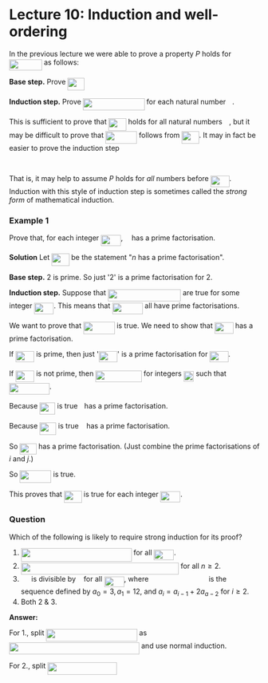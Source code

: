 # Lecture 10: Induction and well-ordering

In the previous lecture we were able to prove a property _P_ holds for
<img src="https://rawgit.com/dylanpinn/MAT1830/master//lectures/tex/fe43dff12772ed4c9d2593ad6b2ba6c1.svg?invert_in_darkmode" align=middle width=65.753325pt height=21.18732pt/> as follows:

**Base step.** Prove <img src="https://rawgit.com/dylanpinn/MAT1830/master//lectures/tex/c94461c42a545e128f875c4c5b07f994.svg?invert_in_darkmode" align=middle width=33.8415pt height=24.65759999999998pt/>

**Induction step.** Prove <img src="https://rawgit.com/dylanpinn/MAT1830/master//lectures/tex/8d964ff95bb74502bce8da917cfee26f.svg?invert_in_darkmode" align=middle width=123.27612000000002pt height=24.65759999999998pt/> for each natural number <img src="https://rawgit.com/dylanpinn/MAT1830/master//lectures/tex/63bb9849783d01d91403bc9a5fea12a2.svg?invert_in_darkmode" align=middle width=9.075495000000004pt height=22.831379999999992pt/>.

This is sufficient to prove that <img src="https://rawgit.com/dylanpinn/MAT1830/master//lectures/tex/e720ef2e3dc10278f2cc0341a8635074.svg?invert_in_darkmode" align=middle width=35.48919pt height=24.65759999999998pt/> holds for all natural numbers <img src="https://rawgit.com/dylanpinn/MAT1830/master//lectures/tex/55a049b8f161ae7cfeb0197d75aff967.svg?invert_in_darkmode" align=middle width=9.867000000000003pt height=14.155350000000013pt/>, but
it may be difficult to prove that <img src="https://rawgit.com/dylanpinn/MAT1830/master//lectures/tex/11ef9f3112a5610ca9d47a508db9dc2d.svg?invert_in_darkmode" align=middle width=63.008055pt height=24.65759999999998pt/> follows from <img src="https://rawgit.com/dylanpinn/MAT1830/master//lectures/tex/4aea7d03cb3afc4a3d2c5963d5d5d280.svg?invert_in_darkmode" align=middle width=34.69768500000001pt height=24.65759999999998pt/>. It may in fact
be easier to prove the induction step

<p align="center"><img src="https://rawgit.com/dylanpinn/MAT1830/master//lectures/tex/05a45a135d2511e0c2696d52d0124eb8.svg?invert_in_darkmode" align=middle width=264.93059999999997pt height=16.438356pt/></p>

That is, it may help to assume _P_ holds for _all_ numbers before <img src="https://rawgit.com/dylanpinn/MAT1830/master//lectures/tex/33359de825e43daa97171e27f6558ae9.svg?invert_in_darkmode" align=middle width=37.385865pt height=22.831379999999992pt/>.
Induction with this style of induction step is sometimes called the _strong
form_ of mathematical induction.

### Example 1

Prove that, for each integer <img src="https://rawgit.com/dylanpinn/MAT1830/master//lectures/tex/e4fa18f24ed41ec42105ccc667ea4f17.svg?invert_in_darkmode" align=middle width=40.003755pt height=21.18732pt/>, <img src="https://rawgit.com/dylanpinn/MAT1830/master//lectures/tex/55a049b8f161ae7cfeb0197d75aff967.svg?invert_in_darkmode" align=middle width=9.867000000000003pt height=14.155350000000013pt/> has a prime factorisation.

**Solution** Let <img src="https://rawgit.com/dylanpinn/MAT1830/master//lectures/tex/e720ef2e3dc10278f2cc0341a8635074.svg?invert_in_darkmode" align=middle width=35.48919pt height=24.65759999999998pt/> be the statement "_n_ has a prime factorisation".

**Base step.** 2 is prime. So just '2' is a prime factorisation for 2.

**Induction step.** Suppose that <img src="https://rawgit.com/dylanpinn/MAT1830/master//lectures/tex/e6538594d90f0bbf79f17ccac088c5fc.svg?invert_in_darkmode" align=middle width=146.21573999999998pt height=24.65759999999998pt/> are true for some
integer <img src="https://rawgit.com/dylanpinn/MAT1830/master//lectures/tex/93b0cc42af701f8d26df07765ffc4627.svg?invert_in_darkmode" align=middle width=39.212250000000004pt height=22.831379999999992pt/>. This means that <img src="https://rawgit.com/dylanpinn/MAT1830/master//lectures/tex/85cee8732265bbf3ae3fd7c4249bbc0c.svg?invert_in_darkmode" align=middle width=61.13019pt height=22.831379999999992pt/> all have prime
factorisations.

We want to prove that <img src="https://rawgit.com/dylanpinn/MAT1830/master//lectures/tex/11ef9f3112a5610ca9d47a508db9dc2d.svg?invert_in_darkmode" align=middle width=63.008055pt height=24.65759999999998pt/> is true. We need to show that <img src="https://rawgit.com/dylanpinn/MAT1830/master//lectures/tex/33359de825e43daa97171e27f6558ae9.svg?invert_in_darkmode" align=middle width=37.385865pt height=22.831379999999992pt/> has a prime
factorisation.

If <img src="https://rawgit.com/dylanpinn/MAT1830/master//lectures/tex/33359de825e43daa97171e27f6558ae9.svg?invert_in_darkmode" align=middle width=37.385865pt height=22.831379999999992pt/> is prime, then just '<img src="https://rawgit.com/dylanpinn/MAT1830/master//lectures/tex/33359de825e43daa97171e27f6558ae9.svg?invert_in_darkmode" align=middle width=37.385865pt height=22.831379999999992pt/>' is a prime factorisation for <img src="https://rawgit.com/dylanpinn/MAT1830/master//lectures/tex/33359de825e43daa97171e27f6558ae9.svg?invert_in_darkmode" align=middle width=37.385865pt height=22.831379999999992pt/>.

If <img src="https://rawgit.com/dylanpinn/MAT1830/master//lectures/tex/33359de825e43daa97171e27f6558ae9.svg?invert_in_darkmode" align=middle width=37.385865pt height=22.831379999999992pt/> is not prime, then <img src="https://rawgit.com/dylanpinn/MAT1830/master//lectures/tex/3f528536e5a20b7972602504e6e06f0a.svg?invert_in_darkmode" align=middle width=92.76828pt height=22.831379999999992pt/> for integers <img src="https://rawgit.com/dylanpinn/MAT1830/master//lectures/tex/4fe48dde86ac2d37419f0b35d57ac460.svg?invert_in_darkmode" align=middle width=20.679615000000002pt height=21.683310000000006pt/> such that <img src="https://rawgit.com/dylanpinn/MAT1830/master//lectures/tex/e65a6ad6d055e6d89ced4144c5055e47.svg?invert_in_darkmode" align=middle width=80.702325pt height=22.831379999999992pt/>.

Because <img src="https://rawgit.com/dylanpinn/MAT1830/master//lectures/tex/02e5e81fd8ab521241a88f4d502b53e6.svg?invert_in_darkmode" align=middle width=31.285485pt height=24.65759999999998pt/> is true <img src="https://rawgit.com/dylanpinn/MAT1830/master//lectures/tex/77a3b857d53fb44e33b53e4c8b68351a.svg?invert_in_darkmode" align=middle width=5.663295000000005pt height=21.683310000000006pt/> has a prime factorisation.

Because <img src="https://rawgit.com/dylanpinn/MAT1830/master//lectures/tex/1aadac9df964729662a76d442fca2190.svg?invert_in_darkmode" align=middle width=33.332640000000005pt height=24.65759999999998pt/> is true <img src="https://rawgit.com/dylanpinn/MAT1830/master//lectures/tex/36b5afebdba34564d884d347484ac0c7.svg?invert_in_darkmode" align=middle width=7.710483000000004pt height=21.683310000000006pt/> has a prime factorisation.

So <img src="https://rawgit.com/dylanpinn/MAT1830/master//lectures/tex/a238dda0a11c8a4443e2f0f31f3d5e03.svg?invert_in_darkmode" align=middle width=33.46497000000001pt height=21.683310000000006pt/> has a prime factorisation. (Just combine the prime
factorisations of _i_ and _j_.)

So <img src="https://rawgit.com/dylanpinn/MAT1830/master//lectures/tex/11ef9f3112a5610ca9d47a508db9dc2d.svg?invert_in_darkmode" align=middle width=63.008055pt height=24.65759999999998pt/> is true.

This proves that <img src="https://rawgit.com/dylanpinn/MAT1830/master//lectures/tex/e720ef2e3dc10278f2cc0341a8635074.svg?invert_in_darkmode" align=middle width=35.48919pt height=24.65759999999998pt/> is true for each integer <img src="https://rawgit.com/dylanpinn/MAT1830/master//lectures/tex/e4fa18f24ed41ec42105ccc667ea4f17.svg?invert_in_darkmode" align=middle width=40.003755pt height=21.18732pt/>.

### Question

Which of the following is likely to require strong induction for its proof?

1. <img src="https://rawgit.com/dylanpinn/MAT1830/master//lectures/tex/785b452e7e1671a824e4d37390e10cfa.svg?invert_in_darkmode" align=middle width=221.71990499999998pt height=26.76201000000001pt/> for all <img src="https://rawgit.com/dylanpinn/MAT1830/master//lectures/tex/8fa66d8b80ce643977d63a6f345785b9.svg?invert_in_darkmode" align=middle width=40.003755pt height=21.18732pt/>.
2. <img src="https://rawgit.com/dylanpinn/MAT1830/master//lectures/tex/9ad498a8243f912af9dae4314006479b.svg?invert_in_darkmode" align=middle width=316.28635499999996pt height=24.65759999999998pt/> for all $n \geq 2$.
3. <img src="https://rawgit.com/dylanpinn/MAT1830/master//lectures/tex/6512cbd0d448700a036bf3a691c37acc.svg?invert_in_darkmode" align=middle width=16.815315000000002pt height=14.155350000000013pt/> is divisible by <img src="https://rawgit.com/dylanpinn/MAT1830/master//lectures/tex/5dc642f297e291cfdde8982599601d7e.svg?invert_in_darkmode" align=middle width=8.219277000000005pt height=21.18732pt/> for all <img src="https://rawgit.com/dylanpinn/MAT1830/master//lectures/tex/685dff572c54cd51cfe7b54bddb98380.svg?invert_in_darkmode" align=middle width=40.003755pt height=21.18732pt/>, where <img src="https://rawgit.com/dylanpinn/MAT1830/master//lectures/tex/577fcfe243d3ebd16fde487572ee9fb3.svg?invert_in_darkmode" align=middle width=112.65605999999998pt height=14.155350000000013pt/> is the sequence defined by $a_0 = 3, a_1 = 12,$ and $a_i = a_{i-1} +
   2a_{a-2}$ for $i \geq 2$.
4. Both 2 & 3.

**Answer:**

For 1., split <img src="https://rawgit.com/dylanpinn/MAT1830/master//lectures/tex/6ae048b06eb9e9989603a8174226944e.svg?invert_in_darkmode" align=middle width=182.59015499999998pt height=24.65759999999998pt/> as <img src="https://rawgit.com/dylanpinn/MAT1830/master//lectures/tex/6b12a0afe0936399c25a6a09e0afe94a.svg?invert_in_darkmode" align=middle width=261.07240499999995pt height=24.65759999999998pt/> and use
normal induction.

For 2., split <img src="https://rawgit.com/dylanpinn/MAT1830/master//lectures/tex/ccc59ab4c2acd6a61457f3889e862bca.svg?invert_in_darkmode" align=middle width=139.01051999999999pt height=24.65759999999998pt/>
